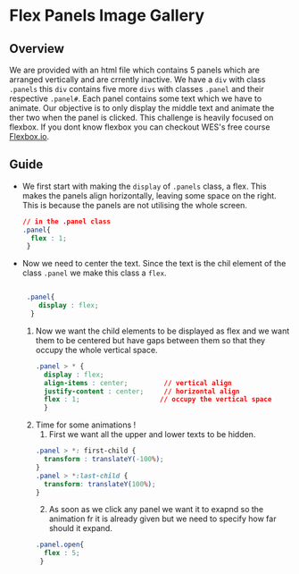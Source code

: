 # Flex Panels Image Gallery

## Overview

We are provided with an html file which contains 5 panels which are arranged vertically and are crrently inactive. We have a `div` with class `.panels` this `div` contains five more `divs` with classes `.panel` and their respective `.panel#`. Each panel contains some text which we have to animate. Our objective is to only display the middle text and animate the ther two when the panel is clicked. This challenge is heavily focused on flexbox. If you dont know flexbox you can checkout WES's free course [Flexbox.io](https://flexbox.io/). 

## Guide

* We first start with making the `display` of `.panels` class, a flex. This makes the panels align horizontally, leaving some space on the right. This is because the panels are not utilising the whole screen. 
  ```CSS
  // in the .panel class
  .panel{
    flex : 1;
   }
  ```
* Now we need to center the text. Since the text is the chil element of the class `.panel` we make this class a `flex`.
  ```CSS
  
   .panel{
      display : flex;
    }
  ```
    1. Now we want the child elements to be displayed as flex and we want them to be centered but have gaps between them so that they occupy the whole vertical space.
        ```CSS
        .panel > * {
          display : flex;  
          align-items : center;         // vertical align
          justify-content : center;     // horizontal align
          flex : 1;                    // occupy the vertical space
          }
       ```
    2. Time for some animations !
        1. First we want all the upper and lower texts to be hidden.
          ```CSS
          .panel > *: first-child {
            transform : translateY(-100%);
          }
          .panel > *:last-child {
            transform: translateY(100%);
          }
          ```
        2. As soon as we click any panel we want it to exapnd so the animation fr it is already given but we need to specify how far should it expand.
          ```CSS
          .panel.open{
            flex : 5;
           }
          ```
          
          
